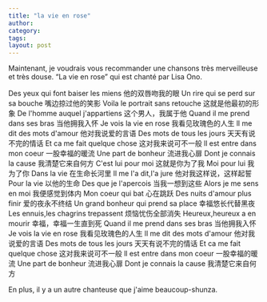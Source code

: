 ```yaml
---
title: "la vie en rose"
author:
category: 
tags: 
layout: post
---
```

Maintenant, je voudrais vous recommander une chansons très merveilleuse et très douse.  “La vie en rose” qui est chanté par Lisa Ono.

Des yeux qui font baiser les miens 他的双唇吻我的眼
Un rire qui se perd sur sa bouche 嘴边掠过他的笑影
Voila le portrait sans retouche 这就是他最初的形象
De l'homme auquel j'appartiens 这个男人，我属于他
Quand il me prend dans ses bras 当他拥我入怀
Je vois la vie en rose 我看见玫瑰色的人生
ll me dit des mots d'amour 他对我说爱的言语
Des mots de tous les jours 天天有说不完的情话
Et ca me fait quelque chose 这对我来说可不一般
ll est entre dans mon coeur 一股幸福的暖流
Une part de bonheur 流进我心扉
Dont je connais la cause 我清楚它来自何方
C'est lui pour moi 这就是你为了我
Moi pour lui 我为了你
Dans la vie 在生命长河里
ll me l'a dit,l'a jure 他对我这样说，这样起誓
Pour la vie 以他的生命
Des que je l'apercois 当我一想到这些
Alors je me sens en moi 我便感觉到体内
Mon coeur qui bat 心在跳跃
Des nuits d'amour plus finir 爱的夜永不终结
Un grand bonheur qui prend sa place 幸福悠长代替黑夜
Les ennuis,les chagrins trepassent 烦恼忧伤全部消失
Heureux,heureux a en mourir 幸福，幸福一生直到死
Quand il me prend dans ses bras 当他拥我入怀
Je vois la vie en rose 我看见玫瑰色的人生
ll me dit des mots d'amour 他对我说爱的言语
Des mots de tous les jours 天天有说不完的情话
Et ca me fait quelque chose 这对我来说可不一般
ll est entre dans mon coeur 一股幸福的暖流
Une part de bonheur 流进我心扉
Dont je connais la cause 我清楚它来自何方

En plus, il y a un autre chanteuse que j'aime beaucoup-shunza.

